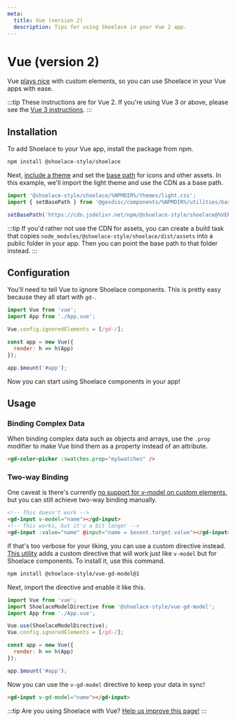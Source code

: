 ```yaml
---
meta:
  title: Vue (version 2)
  description: Tips for using Shoelace in your Vue 2 app.
---
```


# Vue (version 2)

Vue [plays nice](https://custom-elements-everywhere.com/#vue) with custom elements, so you can use Shoelace in your Vue apps with ease.

:::tip
These instructions are for Vue 2. If you're using Vue 3 or above, please see the [Vue 3 instructions](/frameworks/vue).
:::

## Installation

To add Shoelace to your Vue app, install the package from npm.

```bash
npm install @shoelace-style/shoelace
```

Next, [include a theme](/getting-started/themes) and set the [base path](/getting-started/installation#setting-the-base-path) for icons and other assets. In this example, we'll import the light theme and use the CDN as a base path.

```jsx
import '@shoelace-style/shoelace/%NPMDIR%/themes/light.css';
import { setBasePath } from '@gesdisc/components/%NPMDIR%/utilities/base-path';

setBasePath('https://cdn.jsdelivr.net/npm/@shoelace-style/shoelace@%VERSION%/%CDNDIR%/');
```

:::tip
If you'd rather not use the CDN for assets, you can create a build task that copies `node_modules/@shoelace-style/shoelace/dist/assets` into a public folder in your app. Then you can point the base path to that folder instead.
:::

## Configuration

You'll need to tell Vue to ignore Shoelace components. This is pretty easy because they all start with `gd-`.

```js
import Vue from 'vue';
import App from './App.vue';

Vue.config.ignoredElements = [/gd-/];

const app = new Vue({
  render: h => h(App)
});

app.$mount('#app');
```

Now you can start using Shoelace components in your app!

## Usage

### Binding Complex Data

When binding complex data such as objects and arrays, use the `.prop` modifier to make Vue bind them as a property instead of an attribute.

```html
<gd-color-picker :swatches.prop="mySwatches" />
```

### Two-way Binding

One caveat is there's currently [no support for v-model on custom elements](https://github.com/vuejs/vue/issues/7830), but you can still achieve two-way binding manually.

```html
<!-- This doesn't work -->
<gd-input v-model="name"></gd-input>
<!-- This works, but it's a bit longer -->
<gd-input :value="name" @input="name = $event.target.value"></gd-input>
```

If that's too verbose for your liking, you can use a custom directive instead. [This utility](https://www.npmjs.com/package/@shoelace-style/vue-gd-model) adds a custom directive that will work just like `v-model` but for Shoelace components. To install it, use this command.

```bash
npm install @shoelace-style/vue-gd-model@1
```

Next, import the directive and enable it like this.

```js
import Vue from 'vue';
import ShoelaceModelDirective from '@shoelace-style/vue-gd-model';
import App from './App.vue';

Vue.use(ShoelaceModelDirective);
Vue.config.ignoredElements = [/gd-/];

const app = new Vue({
  render: h => h(App)
});

app.$mount('#app');
```

Now you can use the `v-gd-model` directive to keep your data in sync!

```html
<gd-input v-gd-model="name"></gd-input>
```

:::tip
Are you using Shoelace with Vue? [Help us improve this page!](https://github.com/gesdisc/components/blob/next/docs/frameworks/vue-2.md)
:::
